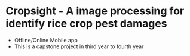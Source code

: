 # Cropsight - A image processing for identify rice crop pest damages
- Offline/Online Mobile app
- This is a capstone project in third year to fourth year
